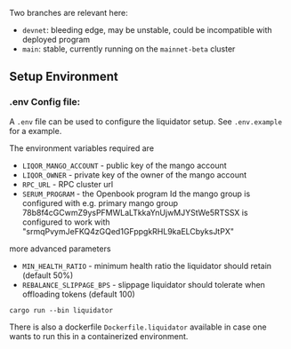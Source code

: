Two branches are relevant here:

- `devnet`: bleeding edge, may be unstable, could be incompatible with deployed program
- `main`: stable, currently running on the `mainnet-beta` cluster

## Setup Environment

### .env Config file:

A `.env` file can be used to configure the liquidator setup. See `.env.example` for a example.

The environment variables required are

- `LIQOR_MANGO_ACCOUNT` - public key of the mango account
- `LIQOR_OWNER` - private key of the owner of the mango account
- `RPC_URL` - RPC cluster url
- `SERUM_PROGRAM` - the Openbook program Id the mango group is configured with e.g. primary mango group 78b8f4cGCwmZ9ysPFMWLaLTkkaYnUjwMJYStWe5RTSSX is configured to work with "srmqPvymJeFKQ4zGQed1GFppgkRHL9kaELCbyksJtPX"

more advanced parameters

- `MIN_HEALTH_RATIO` - minimum health ratio the liquidator should retain (default 50%)
- `REBALANCE_SLIPPAGE_BPS` - slippage liquidator should tolerate when offloading tokens (default 100)

```shell
cargo run --bin liquidator
```

There is also a dockerfile `Dockerfile.liquidator` available in case one wants to run this in a containerized environment.
